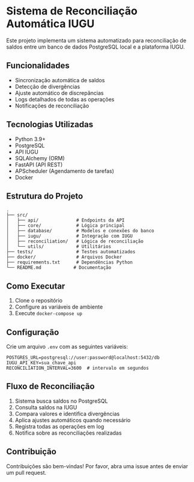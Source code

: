 # Sistema de Reconciliação Automática IUGU

Este projeto implementa um sistema automatizado para reconciliação de saldos entre um banco de dados PostgreSQL local e a plataforma IUGU.

## Funcionalidades

- Sincronização automática de saldos
- Detecção de divergências
- Ajuste automático de discrepâncias
- Logs detalhados de todas as operações
- Notificações de reconciliação

## Tecnologias Utilizadas

- Python 3.9+
- PostgreSQL
- API IUGU
- SQLAlchemy (ORM)
- FastAPI (API REST)
- APScheduler (Agendamento de tarefas)
- Docker

## Estrutura do Projeto

```
.
├── src/
│   ├── api/              # Endpoints da API
│   ├── core/             # Lógica principal
│   ├── database/         # Modelos e conexões do banco
│   ├── iugu/             # Integração com IUGU
│   ├── reconciliation/   # Lógica de reconciliação
│   └── utils/            # Utilitários
├── tests/                # Testes automatizados
├── docker/               # Arquivos Docker
├── requirements.txt      # Dependências Python
└── README.md            # Documentação
```

## Como Executar

1. Clone o repositório
2. Configure as variáveis de ambiente
3. Execute `docker-compose up`

## Configuração

Crie um arquivo `.env` com as seguintes variáveis:

```env
POSTGRES_URL=postgresql://user:password@localhost:5432/db
IUGU_API_KEY=sua_chave_api
RECONCILIATION_INTERVAL=3600  # intervalo em segundos
```

## Fluxo de Reconciliação

1. Sistema busca saldos no PostgreSQL
2. Consulta saldos na IUGU
3. Compara valores e identifica divergências
4. Aplica ajustes automáticos quando necessário
5. Registra todas as operações em log
6. Notifica sobre as reconciliações realizadas

## Contribuição

Contribuições são bem-vindas! Por favor, abra uma issue antes de enviar um pull request.